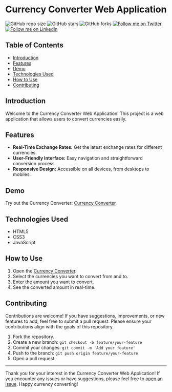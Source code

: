 # Currency Converter Web Application

![GitHub repo size](https://img.shields.io/github/repo-size/rockyhaque/currency-converter)
![GitHub stars](https://img.shields.io/github/stars/rockyhaque/currency-converter?style=social)
![GitHub forks](https://img.shields.io/github/forks/rockyhaque/currency-converter?style=social)
[![Follow me on Twitter](https://img.shields.io/twitter/follow/rocky_haque10?style=social)](https://twitter.com/rocky_haque10)
[![Follow me on LinkedIn](https://img.shields.io/badge/-LinkedIn-blue?style=flat-square&logo=linkedin&logoColor=white&link=https://www.linkedin.com/in/rockyhaque/)](https://www.linkedin.com/in/rockyhaque/)

## Table of Contents

- [Introduction](#introduction)
- [Features](#features)
- [Demo](#demo)
- [Technologies Used](#technologies-used)
- [How to Use](#how-to-use)
- [Contributing](#contributing)

## Introduction

Welcome to the Currency Converter Web Application! This project is a web application that allows users to convert currencies easily.

## Features

- **Real-Time Exchange Rates:** Get the latest exchange rates for different currencies.
- **User-Friendly Interface:** Easy navigation and straightforward conversion process.
- **Responsive Design:** Accessible on all devices, from desktops to mobiles.

## Demo

Try out the Currency Converter: [Currency Converter](https://rockyhaque.github.io/currency-converter/)

## Technologies Used

- HTML5
- CSS3
- JavaScript

## How to Use

1. Open the [Currency Converter](https://rockyhaque.github.io/currency-converter/).
2. Select the currencies you want to convert from and to.
3. Enter the amount you want to convert.
4. See the converted amount in real-time.

## Contributing

Contributions are welcome! If you have suggestions, improvements, or new features to add, feel free to submit a pull request. Please ensure your contributions align with the goals of this repository.

1. Fork the repository.
2. Create a new branch: `git checkout -b feature/your-feature`
3. Commit your changes: `git commit -m 'Add your feature'`
4. Push to the branch: `git push origin feature/your-feature`
5. Open a pull request.

---

Thank you for your interest in the Currency Converter Web Application! If you encounter any issues or have suggestions, please feel free to [open an issue](https://github.com/your-username/currency-converter/issues). Happy currency converting!
